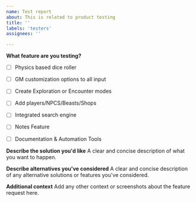 ```yaml
---
name: Test report
about: This is related to product testing
title: ''
labels: 'testers'
assignees: ''

---
```


**What feature are you testing?**
- [ ] Physics based dice roller
- [ ] GM customization options to all input
- [ ] Create Exploration or Encounter modes
- [ ] Add players/NPCS/Beasts/Shops
- [ ] Integrated search engine
- [ ] Notes Feature
- [ ] Documentation & Automation Tools


**Describe the solution you'd like**
A clear and concise description of what you want to happen.

**Describe alternatives you've considered**
A clear and concise description of any alternative solutions or features you've considered.

**Additional context**
Add any other context or screenshots about the feature request here.
